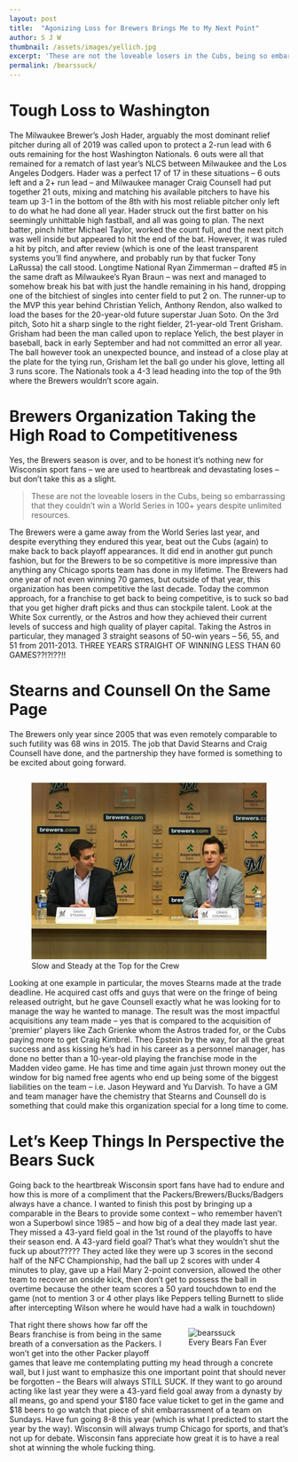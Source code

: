 ```yaml
---
layout: post
title:  "Agonizing Loss for Brewers Brings Me to My Next Point"
author: S J W
thumbnail: /assets/images/yellich.jpg
excerpt: 'These are not the loveable losers in the Cubs, being so embarrassing that they couldn’t win a World Series in 100+ years despite unlimited resources.'
permalink: /bearssuck/
---
```

# Tough Loss to Washington
The Milwaukee Brewer’s Josh Hader, arguably the most dominant relief pitcher during all of 2019 was called upon to protect a 2-run lead with 6 outs remaining for the host Washington Nationals. 6 outs were all that remained for a rematch of last year’s NLCS between Milwaukee and the Los Angeles Dodgers. Hader was a perfect 17 of 17 in these situations – 6 outs left and a 2+ run lead – and Milwaukee manager Craig Counsell had put together 21 outs, mixing and matching his available pitchers to have his team up 3-1 in the bottom of the 8th with his most reliable pitcher only left to do what he had done all year. 
Hader struck out the first batter on his seemingly unhittable high fastball, and all was going to plan. The next batter, pinch hitter Michael Taylor, worked the count full, and the next pitch was well inside but appeared to hit the end of the bat. However, it was ruled a hit by pitch, and after review (which is one of the least transparent systems you’ll find anywhere, and probably run by that fucker Tony LaRussa) the call stood. Longtime National Ryan Zimmerman – drafted #5 in the same draft as Milwaukee’s Ryan Braun – was next and managed to somehow break his bat with just the handle remaining in his hand, dropping one of the bitchiest of singles into center field to put 2 on. The runner-up to the MVP this year behind Christian Yelich, Anthony Rendon, also walked to load the bases for the 20-year-old future superstar Juan Soto. On the 3rd pitch, Soto hit a sharp single to the right fielder, 21-year-old Trent Grisham. Grisham had been the man called upon to replace Yelich, the best player in baseball, back in early September and had not committed an error all year. The ball however took an unexpected bounce, and instead of a close play at the plate for the tying run, Grisham let the ball go under his glove, letting all 3 runs score. The Nationals took a 4-3 lead heading into the top of the 9th where the Brewers wouldn’t score again. 
# Brewers Organization Taking the High Road to Competitiveness
Yes, the Brewers season is over, and to be honest it’s nothing new for Wisconsin sport fans – we are used to heartbreak and devastating loses – but don’t take this as a slight. 
> These are not the loveable losers in the Cubs, being so embarrassing that they couldn’t win a World Series in 100+ years despite unlimited resources. 

The Brewers were a game away from the World Series last year, and despite everything they endured this year, beat out the Cubs (again) to make back to back playoff appearances. It did end in another gut punch fashion, but for the Brewers to be so competitive is more impressive than anything any Chicago sports team has done in my lifetime. The Brewers had one year of not even winning 70 games, but outside of that year, this organization has been competitive the last decade. Today the common approach, for a franchise to get back to being competitive, is to suck so bad that you get higher draft picks and thus can stockpile talent. Look at the White Sox currently, or the Astros and how they achieved their current levels of success and high quality of player capital. Taking the Astros in particular, they managed 3 straight seasons of 50-win years – 56, 55, and 51 from 2011-2013. THREE YEARS STRAIGHT OF WINNING LESS THAN 60 GAMES??!?!??!!  
# Stearns and Counsell On the Same Page
The Brewers only year since 2005 that was even remotely comparable to such futility was 68 wins in 2015. The job that David Stearns and Craig Counsell have done, and the partnership they have formed is something to be excited about going forward.
<figure style= "float:right">
  <img src="/assets/images/craigStearns.jpg" alt="craigcounselldavidstearns">
  <figcaption>Slow and Steady at the Top for the Crew</figcaption>
</figure>
Looking at one example in particular, the moves Stearns made at the trade deadline. He acquired cast offs and guys that were on the fringe of being released outright, but he gave Counsell exactly what he was looking for to manage the way he wanted to manage. The result was the most impactful acquisitions any team made – yes that is compared to the acquisition of 'premier' players like Zach Grienke whom the Astros traded for, or the Cubs paying more to get Craig Kimbrel. Theo Epstein by the way, for all the great success and ass kissing he’s had in his career as a personnel manager, has done no better than a 10-year-old playing the franchise mode in the Madden video game. He has time and time again just thrown money out the window for big named free agents who end up being some of the biggest liabilities on the team – i.e. Jason Heyward and Yu Darvish. To have a GM and team manager have the chemistry that Stearns and Counsell do is something that could make this organization special for a long time to come. 

# Let’s Keep Things In Perspective the Bears Suck
Going back to the heartbreak Wisconsin sport fans have had to endure and how this is more of a compliment that the Packers/Brewers/Bucks/Badgers always have a chance. I wanted to finish this post by bringing up a comparable in the Bears to provide some context – who remember haven’t won a Superbowl since 1985 – and how big of a deal they made last year. They missed a 43-yard field goal in the 1st round of the playoffs to have their season end. A 43-yard field goal? That’s what they wouldn’t shut the fuck up about????? They acted like they were up 3 scores in the second half of the NFC Championship, had the ball up 2 scores with under 4 minutes to play, gave up a Hail Mary 2-point conversion, allowed the other team to recover an onside kick, then don’t get to possess the ball in overtime because the other team scores a 50 yard touchdown to end the game (not to mention 3 or 4 other plays like Peppers telling Burnett to slide after intercepting Wilson where he would have had a walk in touchdown)

<figure style= "float:right">
  <img src="https://media.giphy.com/media/x47gj23jEvGxdWkQEC/giphy.gif" alt="bearssuck">
  <figcaption>Every Bears Fan Ever</figcaption>
</figure>

That right there shows how far off the Bears franchise is from being in the same breath of a conversation as the Packers. I won’t get into the other Packer playoff games that leave me contemplating putting my head through a concrete wall, but I just want to emphasize this one important point that should never be forgotten – the Bears will always STILL SUCK. If they want to go around acting like last year they were a 43-yard field goal away from a dynasty by all means, go and spend your $180 face value ticket to get in the game and $18 beers to go watch that piece of shit embarrassment of a team on Sundays. Have fun going 8-8 this year (which is what I predicted to start the year by the way). Wisconsin will always trump Chicago for sports, and that’s not up for debate. Wisconsin fans appreciate how great it is to have a real shot at winning the whole fucking thing.  

